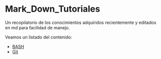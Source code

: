 # Mark_Down_Tutoriales
Un recopilatorio de los conocimientos adquiridos recientemente y editados en md para facilidad de manejo.

Veamos un listado del contenido:

* [BASH](/BASH/README.md "Veamos BASH de git")
* [Git](/Git/º)